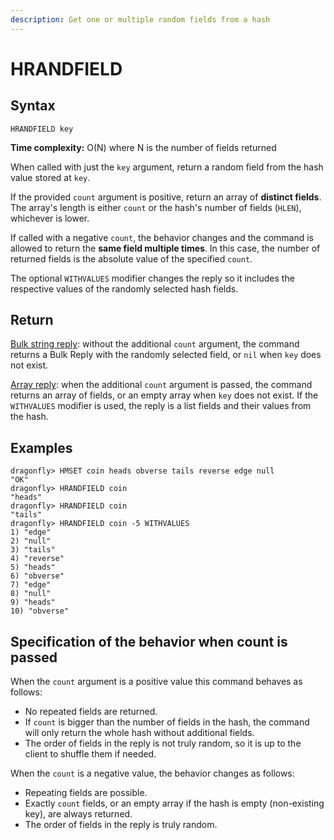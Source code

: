 ```yaml
---
description: Get one or multiple random fields from a hash
---
```


# HRANDFIELD

## Syntax

    HRANDFIELD key

**Time complexity:** O(N) where N is the number of fields returned

When called with just the `key` argument, return a random field from the hash value stored at `key`.

If the provided `count` argument is positive, return an array of **distinct fields**.
The array's length is either `count` or the hash's number of fields (`HLEN`), whichever is lower.

If called with a negative `count`, the behavior changes and the command is allowed to return the **same field multiple times**.
In this case, the number of returned fields is the absolute value of the specified `count`.

The optional `WITHVALUES` modifier changes the reply so it includes the respective values of the randomly selected hash fields.

## Return

[Bulk string reply](https://redis.io/docs/reference/protocol-spec#resp-bulk-strings): without the additional `count` argument, the command returns a Bulk Reply with the randomly selected field, or `nil` when `key` does not exist.

[Array reply](https://redis.io/docs/reference/protocol-spec#resp-arrays): when the additional `count` argument is passed, the command returns an array of fields, or an empty array when `key` does not exist.
If the `WITHVALUES` modifier is used, the reply is a list fields and their values from the hash.

## Examples

```shell
dragonfly> HMSET coin heads obverse tails reverse edge null
"OK"
dragonfly> HRANDFIELD coin
"heads"
dragonfly> HRANDFIELD coin
"tails"
dragonfly> HRANDFIELD coin -5 WITHVALUES
1) "edge"
2) "null"
3) "tails"
4) "reverse"
5) "heads"
6) "obverse"
7) "edge"
8) "null"
9) "heads"
10) "obverse"
```

## Specification of the behavior when count is passed

When the `count` argument is a positive value this command behaves as follows:

* No repeated fields are returned.
* If `count` is bigger than the number of fields in the hash, the command will only return the whole hash without additional fields.
* The order of fields in the reply is not truly random, so it is up to the client to shuffle them if needed.

When the `count` is a negative value, the behavior changes as follows:

* Repeating fields are possible.
* Exactly `count` fields, or an empty array if the hash is empty (non-existing key), are always returned.
* The order of fields in the reply is truly random.
